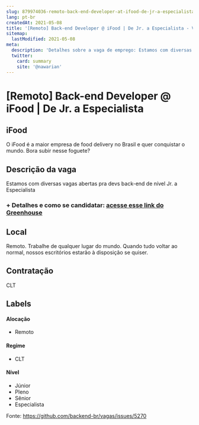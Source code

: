 ```yaml
---
slug: 879974036-remoto-back-end-developer-at-ifood-de-jr-a-especialista
lang: pt-br
createdAt: 2021-05-08
title: '[Remoto] Back-end Developer @ iFood | De Jr. a Especialista - Vaga de Emprego'
sitemap:
  lastModified: 2021-05-08
meta:
  description: 'Detalhes sobre a vaga de emprego: Estamos com diversas vagas abertas pra devs back-end de nível Jr. a Especialista'
  twitter:
    card: summary
    site: '@nawarian'
---
```


# [Remoto] Back-end Developer @ iFood | De Jr. a Especialista

## iFood

O iFood é a maior empresa de food delivery no Brasil e quer conquistar o mundo. Bora subir nesse foguete?

## Descrição da vaga

Estamos com diversas vagas abertas pra devs back-end de nível Jr. a Especialista

### **+ Detalhes e como se candidatar:** [acesse esse link do Greenhouse](https://grnh.se/3ef594c32us)

## Local

Remoto. Trabalhe de qualquer lugar do mundo. Quando tudo voltar ao normal, nossos escritórios estarão à disposição se quiser.

## Contratação

CLT

## Labels
<!-- retire os labels que não fazem sentido à vaga -->

#### Alocação
- Remoto

#### Regime
- CLT

#### Nível
- Júnior
- Pleno
- Sênior
- Especialista


Fonte: https://github.com/backend-br/vagas/issues/5270